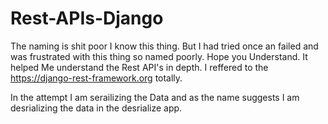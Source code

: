 # Rest-APIs-Django


The naming is shit poor I know this thing. But I had tried once an failed and was frustrated with this thing so named poorly.
Hope you Understand.
It helped Me understand the Rest API's in depth. I reffered to the https://django-rest-framework.org totally.


In the attempt I am serailizing the Data and as the name suggests I am desrializing the data in the desrialize app.
